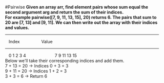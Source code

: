 #Pairwise
**Given an array arr, find element pairs whose sum equal the second argument arg and return the sum of their indices.**
<br />
**For example pairwise([7, 9, 11, 13, 15], 20) returns 6. The pairs that sum to 20 are [7, 13] and [9, 11]. We can then write out the array with their indices and values.**
<hr />
&nbsp;&nbsp;&nbsp;Index&nbsp;&nbsp;&nbsp;&nbsp;&nbsp;&nbsp;&nbsp;&nbsp;&nbsp;&nbsp;&nbsp;&nbsp;&nbsp;&nbsp;&nbsp;&nbsp;&nbsp;&nbsp;Value
<hr />
&nbsp;&nbsp;&nbsp;0   1   2   3   4&nbsp;&nbsp;&nbsp;&nbsp;&nbsp;&nbsp;&nbsp;&nbsp;&nbsp;&nbsp;&nbsp;&nbsp;&nbsp;&nbsp;&nbsp;&nbsp;&nbsp;&nbsp;&nbsp;&nbsp;&nbsp;&nbsp;&nbsp;&nbsp;7   9   11  13  15
<br />
Below we'll take their corresponding indices and add them.
<br />
7 + 13 = 20 → Indices 0 + 3 = 3
<br />
9 + 11 = 20 → Indices 1 + 2 = 3
<br />
3 + 3 = 6 → Return 6
